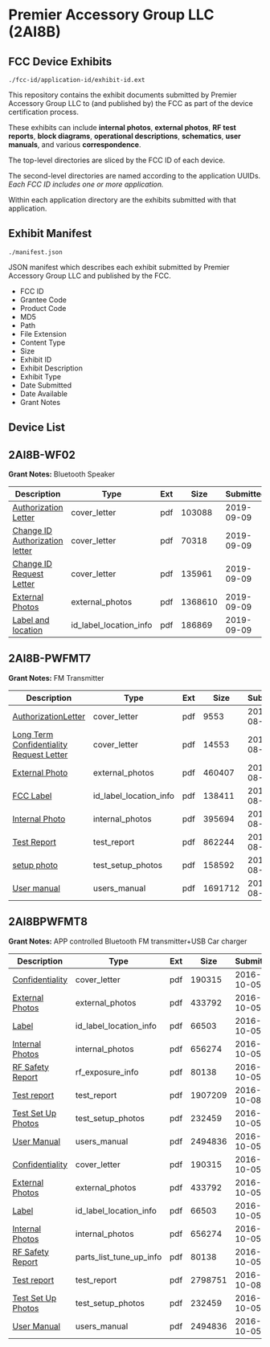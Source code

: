 # Premier Accessory Group LLC (2AI8B)
## FCC Device Exhibits

```
./fcc-id/application-id/exhibit-id.ext
```

This repository contains the exhibit documents submitted by Premier Accessory Group LLC to (and published by) the FCC as part of the device certification process.

These exhibits can include **internal photos**, **external photos**, **RF test reports**, **block diagrams**, **operational descriptions**, **schematics**, **user manuals**, and various **correspondence**.

The top-level directories are sliced by the FCC ID of each device.

The second-level directories are named according to the application UUIDs. *Each FCC ID includes one or more application.*

Within each application directory are the exhibits submitted with that application. 

## Exhibit Manifest

```
./manifest.json
```

JSON manifest which describes each exhibit submitted by Premier Accessory Group LLC and published by the FCC.

- FCC ID
- Grantee Code
- Product Code
- MD5
- Path
- File Extension
- Content Type
- Size
- Exhibit ID
- Exhibit Description
- Exhibit Type
- Date Submitted
- Date Available
- Grant Notes

## Device List
## 2AI8B-WF02
**Grant Notes:** Bluetooth Speaker

| Description | Type | Ext | Size | Submitted | Available |
| ----------- | ---- | --- | ---- | --------- | --------- |
| [Authorization Letter](2AI8B-WF02/04daec421004f5e78c4737e47d4425b4/4435709.pdf) | cover_letter | pdf | 103088 | 2019-09-09 | 2019-09-09 |
| [Change ID Authorization letter](2AI8B-WF02/04daec421004f5e78c4737e47d4425b4/4435710.pdf) | cover_letter | pdf | 70318 | 2019-09-09 | 2019-09-09 |
| [Change ID Request Letter](2AI8B-WF02/04daec421004f5e78c4737e47d4425b4/4435711.pdf) | cover_letter | pdf | 135961 | 2019-09-09 | 2019-09-09 |
| [External Photos](2AI8B-WF02/04daec421004f5e78c4737e47d4425b4/4435712.pdf) | external_photos | pdf | 1368610 | 2019-09-09 | 2019-09-09 |
| [Label and location](2AI8B-WF02/04daec421004f5e78c4737e47d4425b4/4435713.pdf) | id_label_location_info | pdf | 186869 | 2019-09-09 | 2019-09-09 |
## 2AI8B-PWFMT7
**Grant Notes:** FM Transmitter

| Description | Type | Ext | Size | Submitted | Available |
| ----------- | ---- | --- | ---- | --------- | --------- |
| [AuthorizationLetter](2AI8B-PWFMT7/413ccd922a93c87b97f0b72bb13fe008/3099213.pdf) | cover_letter | pdf | 9553 | 2016-08-15 | 2016-08-15 |
| [Long Term Confidentiality Request Letter](2AI8B-PWFMT7/413ccd922a93c87b97f0b72bb13fe008/3099216.pdf) | cover_letter | pdf | 14553 | 2016-08-15 | 2016-08-15 |
| [External Photo](2AI8B-PWFMT7/413ccd922a93c87b97f0b72bb13fe008/3099219.pdf) | external_photos | pdf | 460407 | 2016-08-15 | 2016-08-15 |
| [FCC Label](2AI8B-PWFMT7/413ccd922a93c87b97f0b72bb13fe008/3099215.pdf) | id_label_location_info | pdf | 138411 | 2016-08-15 | 2016-08-15 |
| [Internal Photo](2AI8B-PWFMT7/413ccd922a93c87b97f0b72bb13fe008/3099221.pdf) | internal_photos | pdf | 395694 | 2016-08-15 | 2016-08-15 |
| [Test Report](2AI8B-PWFMT7/413ccd922a93c87b97f0b72bb13fe008/3099220.pdf) | test_report | pdf | 862244 | 2016-08-15 | 2016-08-15 |
| [setup photo](2AI8B-PWFMT7/413ccd922a93c87b97f0b72bb13fe008/3099218.pdf) | test_setup_photos | pdf | 158592 | 2016-08-15 | 2016-08-15 |
| [User manual](2AI8B-PWFMT7/413ccd922a93c87b97f0b72bb13fe008/3099223.pdf) | users_manual | pdf | 1691712 | 2016-08-15 | 2016-08-15 |
## 2AI8BPWFMT8
**Grant Notes:** APP controlled Bluetooth FM transmitter+USB Car charger

| Description | Type | Ext | Size | Submitted | Available |
| ----------- | ---- | --- | ---- | --------- | --------- |
| [Confidentiality](2AI8BPWFMT8/510913d4df9d5f38139578420934eaff/3156252.pdf) | cover_letter | pdf | 190315 | 2016-10-05 | 2016-10-08 |
| [External Photos](2AI8BPWFMT8/510913d4df9d5f38139578420934eaff/3156253.pdf) | external_photos | pdf | 433792 | 2016-10-05 | 2016-10-08 |
| [Label](2AI8BPWFMT8/510913d4df9d5f38139578420934eaff/3156255.pdf) | id_label_location_info | pdf | 66503 | 2016-10-05 | 2016-10-08 |
| [Internal Photos](2AI8BPWFMT8/510913d4df9d5f38139578420934eaff/3156254.pdf) | internal_photos | pdf | 656274 | 2016-10-05 | 2016-10-08 |
| [RF Safety Report](2AI8BPWFMT8/510913d4df9d5f38139578420934eaff/3156260.pdf) | rf_exposure_info | pdf | 80138 | 2016-10-05 | 2016-10-08 |
| [Test report](2AI8BPWFMT8/510913d4df9d5f38139578420934eaff/3158045.pdf) | test_report | pdf | 1907209 | 2016-10-08 | 2016-10-08 |
| [Test Set Up Photos](2AI8BPWFMT8/510913d4df9d5f38139578420934eaff/3156258.pdf) | test_setup_photos | pdf | 232459 | 2016-10-05 | 2016-10-08 |
| [User Manual](2AI8BPWFMT8/510913d4df9d5f38139578420934eaff/3156261.pdf) | users_manual | pdf | 2494836 | 2016-10-05 | 2016-10-08 |
| [Confidentiality](2AI8BPWFMT8/df204adfdda885b2f28896c82bab5573/3156252.pdf) | cover_letter | pdf | 190315 | 2016-10-05 | 2016-10-08 |
| [External Photos](2AI8BPWFMT8/df204adfdda885b2f28896c82bab5573/3156253.pdf) | external_photos | pdf | 433792 | 2016-10-05 | 2016-10-08 |
| [Label](2AI8BPWFMT8/df204adfdda885b2f28896c82bab5573/3156255.pdf) | id_label_location_info | pdf | 66503 | 2016-10-05 | 2016-10-08 |
| [Internal Photos](2AI8BPWFMT8/df204adfdda885b2f28896c82bab5573/3156254.pdf) | internal_photos | pdf | 656274 | 2016-10-05 | 2016-10-08 |
| [RF Safety Report](2AI8BPWFMT8/df204adfdda885b2f28896c82bab5573/3156260.pdf) | parts_list_tune_up_info | pdf | 80138 | 2016-10-05 | 2016-10-08 |
| [Test report](2AI8BPWFMT8/df204adfdda885b2f28896c82bab5573/3158044.pdf) | test_report | pdf | 2798751 | 2016-10-08 | 2016-10-08 |
| [Test Set Up Photos](2AI8BPWFMT8/df204adfdda885b2f28896c82bab5573/3156258.pdf) | test_setup_photos | pdf | 232459 | 2016-10-05 | 2016-10-08 |
| [User Manual](2AI8BPWFMT8/df204adfdda885b2f28896c82bab5573/3156261.pdf) | users_manual | pdf | 2494836 | 2016-10-05 | 2016-10-08 |
